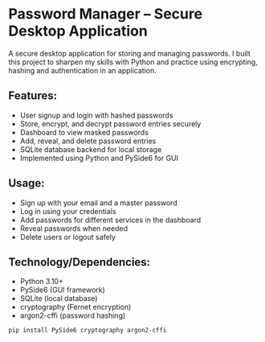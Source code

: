 # Password Manager – Secure Desktop Application

A secure desktop application for storing and managing passwords. I built this project to sharpen my skills with Python and practice using encrypting, hashing and authentication in an application.

## Features:
- User signup and login with hashed passwords
- Store, encrypt, and decrypt password entries securely
- Dashboard to view masked passwords
- Add, reveal, and delete password entries
- SQLite database backend for local storage
- Implemented using Python and PySide6 for GUI

## Usage:
- Sign up with your email and a master password
- Log in using your credentials
- Add passwords for different services in the dashboard
- Reveal passwords when needed
- Delete users or logout safely

## Technology/Dependencies:
- Python 3.10+
- PySide6 (GUI framework)
- SQLite (local database)
- cryptography (Fernet encryption)
- argon2-cffi (password hashing)

```bash
pip install PySide6 cryptography argon2-cffi
